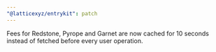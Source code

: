 ```yaml
---
"@latticexyz/entrykit": patch
---
```


Fees for Redstone, Pyrope and Garnet are now cached for 10 seconds instead of fetched before every user operation.

